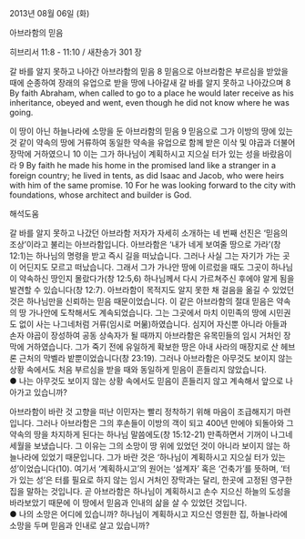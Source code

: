2013년 08월 06일 (화)

아브라함의 믿음



히브리서 11:8 - 11:10 / 새찬송가 301 장


갈 바를 알지 못하고 나아간 아브라함의 믿음
8 믿음으로 아브라함은 부르심을 받았을 때에 순종하여 장래의 유업으로 받을 땅에 나아갈새 갈 바를 알지 못하고 나아갔으며
8 By faith Abraham, when called to go to a place he would later receive as his inheritance, obeyed and went, even though he did not know where he was going.   

이 땅이 아닌 하늘나라에 소망을 둔 아브라함의 믿음
9 믿음으로 그가 이방의 땅에 있는 것 같이 약속의 땅에 거류하여 동일한 약속을 유업으로 함께 받은 이삭 및 야곱과 더불어 장막에 거하였으니 10 이는 그가 하나님이 계획하시고 지으실 터가 있는 성을 바랐음이라
9 By faith he made his home in the promised land like a stranger in a foreign country; he lived in tents, as did Isaac and Jacob, who were heirs with him of the same promise. 10 For he was looking forward to the city with foundations, whose architect and builder is God.

해석도움





갈 바를 알지 못하고 나갔던 아브라함
저자가 자세히 소개하는 네 번째 선진은 ‘믿음의 조상’이라고 불리는 아브라함입니다. 아브라함은 ‘내가 네게 보여줄 땅으로 가라’(창 12:1)는 하나님의 명령을 받고 즉시 길을 떠났습니다. 그러나 사실 그는 자기가 가는 곳이 어딘지도 모르고 떠났습니다. 그래서 그가 가나안 땅에 이르렀을 때도 그곳이 하나님이 약속하신 땅인지 몰랐다가(창 12:5,6) 하나님께서 다시 가르쳐주신 후에야 알게 됨을 발견할 수 있습니다(창 12:7). 아브라함이 목적지도 알지 못한 채 걸음을 옮길 수 있었던 것은 하나님만을 신뢰하는 믿음 때문이었습니다. 이 같은 아브라함의 절대 믿음은 약속의 땅 가나안에 도착해서도 계속되었습니다. 그는 그곳에서 마치 이민족의 땅에 시민권도 없이 사는 나그네처럼 거류(임시로 머묾)하였습니다. 심지어 자신뿐 아니라 아들과 손자 야곱이 장성하여 공동 상속자가 될 때까지 아브라함은 유목민들의 임시 거처인 장막에 거하였습니다. 그가 죽기 전에 유일하게 확보한 땅은 아내 사라의 매장지로 산 헤브론 근처의 막벨라 밭뿐이었습니다(창 23:19). 그러나 아브라함은 아무것도 보이지 않는 상황 속에서도 처음 부르심을 받을 때와 동일하게 믿음이 흔들리지 않았습니다.  
● 나는 아무것도 보이지 않는 상황 속에서도 믿음이 흔들리지 않고 계속해서 앞으로 나아가고 있습니까? 

아브라함이 바란 것
고향을 떠난 이민자는 빨리 정착하기 위해 마음이 조급해지기 마련입니다. 그러나 아브라함은 그의 후손들이 이방의 객이 되고 400년 만에야 되돌아와 그 약속의 땅을 차지하게 된다는 하나님 말씀에도(창 15:12-21) 만족하면서 기꺼이 나그네 세월을 보냈습니다. 그 이유는 그의 소망이 땅 위에 있었던 것이 아니라 보이지 않는 하늘나라에 있었기 때문입니다. 그가 바란 것은 ‘하나님이 계획하시고 지으실 터가 있는 성’이었습니다(10). 여기서 ‘계획하시고’의 원어는 ‘설계자’ 혹은 ‘건축가’를 뜻하며, ‘터가 있는 성’은 터를 필요로 하지 않는 임시 거처인 장막과는 달리, 한곳에 고정된 영구한 집을 말하는 것입니다. 곧 아브라함은 하나님이 계획하시고 손수 지으신 하늘의 도성을 바라보았기 때문에 이 땅에서 믿음과 인내의 삶을 살 수 있었던 것입니다.     
● 나의 소망은 어디에 있습니까? 하나님이 계획하시고 지으신 영원한 집, 하늘나라에 소망을 두며 믿음과 인내로 살고 있습니까?